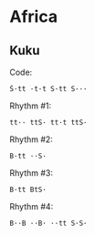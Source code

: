 # Africa

## Kuku

Code:

```
Š·tt ·t·t S·tt S···
```

Rhythm #1:

```
tt·· ttS· tt·t ttS·
```

Rhythm #2:

```
B·tt ··S·
```

Rhythm #3:

```
B·tt BtS·
```

Rhythm #4:

```
B··B ··B· ··tt S·S·
```